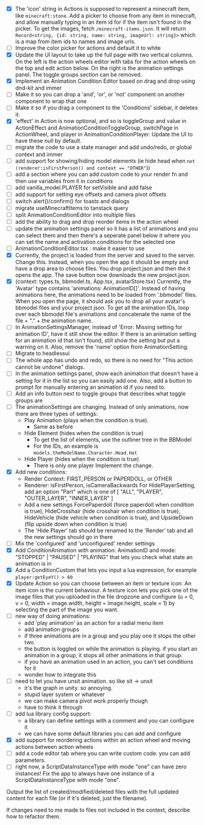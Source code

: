 - [x] The 'icon' string in Actions is supposed to represent a minecraft item, like `minecraft:stone`. Add a picker to choose from any item in minecraft, and allow manually typing in an item id for if the item isn't found in the picker. To get the images, fetch `/minecraft-items.json`. It will return `Record<string, {id: string, name: string, imageUrl: string}>` which is a map from item ids to names and image urls.
- [ ] Improve the color picker for actions and default it to white
- [x] Update the UI layout to take up the full page with two vertical columns. On the left is the action wheels editor with tabs for the action wheels on the top and edit action below. On the right is the animation settings panel. The toggle groups section can be removed.
- [x] Implement an Animation Condition Editor based on drag and drop using dnd-kit and immer
- [ ] Make it so you can drop a 'and', 'or', or 'not' component on another component to wrap that one
- [ ] Make it so if you drag a component to the 'Conditions' sidebar, it deletes it.
- [x] 'effect' in Action is now optional, and so is toggleGroup and value in ActionEffect and AnimationConditionToggleGroup, switchPage in ActionWheel, and player in AnimationConditionPlayer. Update the UI to have these null by default.
- [ ] migrate the code to use a state manager and add undo/redo, or global context and immer
- [ ] add support for showing/hiding model elements (ie hide head when `not (renderer:isFirstPerson() and context == "OTHER"`))
- [ ] add a section where you can add custom code to your render fn and then use variables from it in conditions
- [ ] add vanilla_model.PLAYER for setVisible and add false
- [ ] add support for setting eye offsets and camera pivot offsets
- [ ] switch alert()/confirm() for toasts and dialogs
- [ ] migrate useMinecraftItems to tanstack query
- [ ] split AnimationConditionEditor into multiple files
- [ ] add the ability to drag and drop reorder items in the action wheel
- [ ] update the animation settings panel so it has a list of animations and you can select them and then there's a seperate panel below it where you can set the name and activation conditions for the selected one
- [ ] AnimationConditionEditor.tsx : make it easier to use
- [x] Currently, the project is loaded from the server and saved to the server. Change this. Instead, when you open the app it should be empty and have a drop area to choose files. You drop project.json and then the it opens the app. The save button now downloads the new project.json.
- [x] (context: types.ts, bbmodel.ts, App.tsx, avatarStore.tsx) Currently, the 'Avatar' type contains 'animations: AnimationID[]'. Instead of having animations here, the animations need to be loaded from '.bbmodel' files. When you open the page, it should ask you to drop all your avatar's bbmodel files and your project json. To get all the animation IDs, loop over each bbmodel file's animations and concatenate the name of the file + "." + the animation name.
- [ ] In AnimationSettingsManager, instead of 'Error: Missing setting for animation ID', have it still show the editor. If there is an animation setting for an animation id that isn't found, still show the setting but put a warning on it. Also, remove the 'name' option from AnimationSetting.
- [ ] Migrate to headlessui
- [ ] The whole app has undo and redo, so there is no need for "This action cannot be undone" dialogs.
- [ ] In the animation settings panel, show each animation that doesn't have a setting for it in the list so you can easily add one. Also, add a button to prompt for manually entering an animation id if you need to.
- [ ] Add an info button next to toggle groups that describes what toggle groups are
- [ ] The animationSettings are changing. Instead of only animations, now there are three types of settings:
  - Play Animation (plays when the condition is true).
    - Same as before
  - Hide Element (hides when the condition is true)
    - To get the list of elements, use the outliner tree in the BBModel
    - For the IDs, an example is `models.theModelName.Character.Head.Hat`
  - Hide Player (hides when the condition is true)
    - There is only one player
  Implement the change.
- [x] Add new conditions:
  - Render Context: FIRST_PERSON or PAPERDOLL, or OTHER
  - Renderer: isFirstPerson, isCameraBackwards
  For HidePlayerSetting, add an option "Part" which is one of [
    "ALL",
    "PLAYER",
    "OUTER_LAYER",
    "INNER_LAYER"
  ]
  - Add a new settings ForcePaperdoll (force paperdoll when condition is true), HideCrosshair (hide crosshair when condition is true), HideVehicle (hide vehicle when condition is true), and UpsideDown (flip upside down when condition is true)
  - The 'Hide Player' tab should be renamed to the 'Render' tab and all the new settings should go in there
- [ ] Mix the 'configured' and 'unconfigured' render settings
- [x] Add ConditionAnimation with animation: AnimationID and mode: "STOPPED" | "PAUSED" | "PLAYING" that lets you check what state an animation is in
- [x] Add a ConditionCustom that lets you input a lua expression, for example `player:getEyeY() > 60` 
- [x] Update Action so you can choose between an item or texture icon. An item icon is the current behaviour. A texture icon lets you pick one of the image files that you uploaded in the file dropzone and configure (u = 0, v = 0, width = image.width, height = image.height, scale = 1) by selecting the part of the image you want.
- [ ] new way of doing animations:
  - add 'play animation' as an action for a radial menu item
  - add animation groups
  - if three animations are in a group and you play one it stops the other two
  - the button is toggled on while the animation is playing. if you start an animation in a group,
    it stops all other animations in that group.
  - if you have an animation used in an action, you can't set conditions for it
  - wonder how to integrate this
- [ ] need to let you have unsit animation. so like sit -> unsit
  - it's the graph in unity. so annoying.
  - stupid layer system or whatever
  - we can make camera pivot work properly though
  - have to think it through
- [ ] add lua library config support:
  - a library can define settings with a comment and you can configure it
  - we can have some default libraries you can add and configure
- [x] add support for reordering actions within an action wheel and moving actions between action wheels
- [ ] add a code editor tab where you can write custom code. you can add parameters.
- [ ] right now, a ScriptDataInstanceType with mode "one" can have zero instances! Fix the app to always have one instance of a ScriptDataInstanceType with mode "one".

Output the list of created/modified/deleted files with the full updated content for each file (or if it's deleted, just the filename).

If changes need to me made to files not included in the context, describe how to refactor them.

